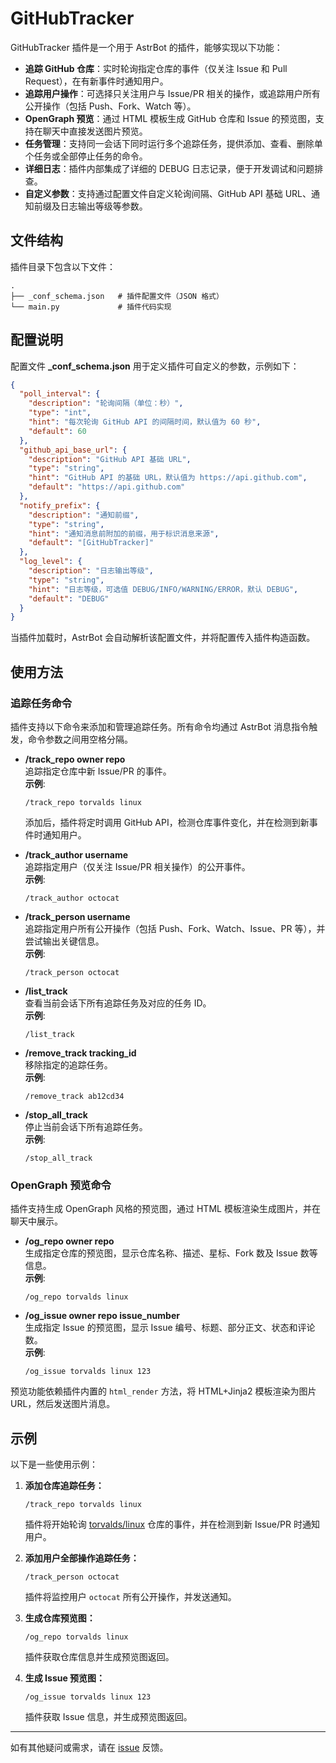 # GitHubTracker

GitHubTracker 插件是一个用于 AstrBot 的插件，能够实现以下功能：

- **追踪 GitHub 仓库**：实时轮询指定仓库的事件（仅关注 Issue 和 Pull Request），在有新事件时通知用户。
- **追踪用户操作**：可选择只关注用户与 Issue/PR 相关的操作，或追踪用户所有公开操作（包括 Push、Fork、Watch 等）。
- **OpenGraph 预览**：通过 HTML 模板生成 GitHub 仓库和 Issue 的预览图，支持在聊天中直接发送图片预览。
- **任务管理**：支持同一会话下同时运行多个追踪任务，提供添加、查看、删除单个任务或全部停止任务的命令。
- **详细日志**：插件内部集成了详细的 DEBUG 日志记录，便于开发调试和问题排查。
- **自定义参数**：支持通过配置文件自定义轮询间隔、GitHub API 基础 URL、通知前缀及日志输出等级等参数。

## 文件结构

插件目录下包含以下文件：

```
.
├── _conf_schema.json   # 插件配置文件（JSON 格式）
└── main.py             # 插件代码实现
```

## 配置说明

配置文件 **_conf_schema.json** 用于定义插件可自定义的参数，示例如下：

```json
{
  "poll_interval": {
    "description": "轮询间隔（单位：秒）",
    "type": "int",
    "hint": "每次轮询 GitHub API 的间隔时间，默认值为 60 秒",
    "default": 60
  },
  "github_api_base_url": {
    "description": "GitHub API 基础 URL",
    "type": "string",
    "hint": "GitHub API 的基础 URL，默认值为 https://api.github.com",
    "default": "https://api.github.com"
  },
  "notify_prefix": {
    "description": "通知前缀",
    "type": "string",
    "hint": "通知消息前附加的前缀，用于标识消息来源",
    "default": "[GitHubTracker]"
  },
  "log_level": {
    "description": "日志输出等级",
    "type": "string",
    "hint": "日志等级，可选值 DEBUG/INFO/WARNING/ERROR，默认 DEBUG",
    "default": "DEBUG"
  }
}
```

当插件加载时，AstrBot 会自动解析该配置文件，并将配置传入插件构造函数。

## 使用方法

### 追踪任务命令

插件支持以下命令来添加和管理追踪任务。所有命令均通过 AstrBot 消息指令触发，命令参数之间用空格分隔。

- **/track_repo owner repo**  
  追踪指定仓库中新 Issue/PR 的事件。  
  **示例**:  
  ```
  /track_repo torvalds linux
  ```
  添加后，插件将定时调用 GitHub API，检测仓库事件变化，并在检测到新事件时通知用户。

- **/track_author username**  
  追踪指定用户（仅关注 Issue/PR 相关操作）的公开事件。  
  **示例**:  
  ```
  /track_author octocat
  ```

- **/track_person username**  
  追踪指定用户所有公开操作（包括 Push、Fork、Watch、Issue、PR 等），并尝试输出关键信息。  
  **示例**:  
  ```
  /track_person octocat
  ```

- **/list_track**  
  查看当前会话下所有追踪任务及对应的任务 ID。  
  **示例**:  
  ```
  /list_track
  ```

- **/remove_track tracking_id**  
  移除指定的追踪任务。  
  **示例**:  
  ```
  /remove_track ab12cd34
  ```

- **/stop_all_track**  
  停止当前会话下所有追踪任务。  
  **示例**:  
  ```
  /stop_all_track
  ```

### OpenGraph 预览命令

插件支持生成 OpenGraph 风格的预览图，通过 HTML 模板渲染生成图片，并在聊天中展示。

- **/og_repo owner repo**  
  生成指定仓库的预览图，显示仓库名称、描述、星标、Fork 数及 Issue 数等信息。  
  **示例**:  
  ```
  /og_repo torvalds linux
  ```

- **/og_issue owner repo issue_number**  
  生成指定 Issue 的预览图，显示 Issue 编号、标题、部分正文、状态和评论数。  
  **示例**:  
  ```
  /og_issue torvalds linux 123
  ```

预览功能依赖插件内置的 `html_render` 方法，将 HTML+Jinja2 模板渲染为图片 URL，然后发送图片消息。

## 示例

以下是一些使用示例：

1. **添加仓库追踪任务：**
   ```
   /track_repo torvalds linux
   ```
   插件将开始轮询 [torvalds/linux](https://github.com/torvalds/linux) 仓库的事件，并在检测到新 Issue/PR 时通知用户。

2. **添加用户全部操作追踪任务：**
   ```
   /track_person octocat
   ```
   插件将监控用户 `octocat` 所有公开操作，并发送通知。

3. **生成仓库预览图：**
   ```
   /og_repo torvalds linux
   ```
   插件获取仓库信息并生成预览图返回。

4. **生成 Issue 预览图：**
   ```
   /og_issue torvalds linux 123
   ```
   插件获取 Issue 信息，并生成预览图返回。

---

如有其他疑问或需求，请在 [issue](https://github.com/Last-emo-boy/astrbot_plugin_github_tracker) 反馈。  
